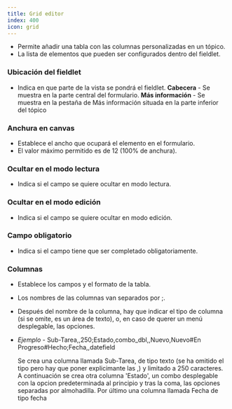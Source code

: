 ```yaml
---
title: Grid editor
index: 400
icon: grid
---
```

* Permite añadir una tabla con las columnas personalizadas en un tópico.
* La lista de elementos que pueden ser configurados dentro del fieldlet.

### Ubicación del fieldlet
* Indica en que parte de la vista se pondrá el fieldlet.
    **Cabecera** - Se muestra en la parte central del formulario.
    **Más información** - Se muestra en la pestaña de Más información situada en la parte inferior del tópico

### Anchura en canvas
* Establece el ancho que ocupará el elemento en el formulario.
* El valor máximo permitido es de 12 (100% de anchura).

### Ocultar en el modo lectura
* Indica si el campo se quiere ocultar en modo lectura.

### Ocultar en el modo edición
* Indica si el campo se quiere ocultar en modo edición.

### Campo obligatorio
* Indica si el campo tiene que ser completado obligatoriamente.


### Columnas
* Establece los campos y el formato de la tabla.
* Los nombres de las columnas van separados por ;.
* Después del nombre de la columna, hay que indicar el tipo de columna (si se omite, es un área de texto), o, en caso de querer un menú desplegable, las opciones.
* *Ejemplo* - Sub-Tarea,,250;Estado,combo_dbl,,Nuevo,Nuevo#En Progreso#Hecho;Fecha,,datefield

    Se crea una columna llamada Sub-Tarea, de tipo texto (se ha omitido el tipo pero hay que poner explicimante las ,) y limitado a 250 caracteres.
    A continuación se crea otra columna 'Estado', un combo desplegable con la opcion predeterminada al principio y tras la coma, las opciones separadas por almohadilla.
    Por último una columna llamada Fecha de tipo fecha
